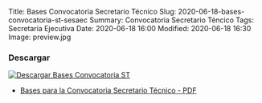 Title: Bases Convocatoria Secretario Técnico
Slug: 2020-06-18-bases-convocatoria-st-sesaec
Summary: Convocatoria Secretario Téncico
Tags: Secretaría Ejecutiva
Date: 2020-06-18 16:00
Modified: 2020-06-18 16:30
Image: preview.jpg 

### Descargar

<a href="bases-convocatoria-st-2020.pdf"><img class="img-fluid" src="imagen-descargar.jpg" alt="Descargar Bases Convocatoria ST"></a>

* [ Bases para la Convocatoria Secretario Técnico - PDF](bases-convocatoria-st-2020.pdf) 
